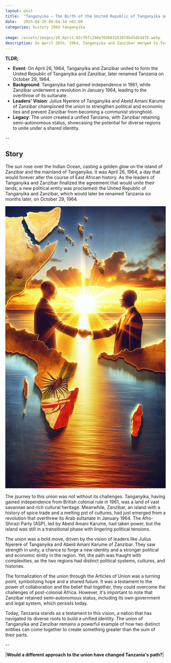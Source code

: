 ```yaml
---
layout: post
title:  "Tanganyika – The Birth of the United Republic of Tanganyika and Zanzibar – April 26, 1964"
date:   2025-04-26 09:04:34 +02:00
categories: history 1964 tanganyika

image: /assets/images/26_April_82cf8fc246e703b63161078b45db3478.webp
description: On April 26th, 1964, Tanganyika and Zanzibar merged to form the United Republic of Tanzania. This union marked the beginning of a new nation in East Africa, combining the mainland territory of Tanganyika with the island of Zanzibar.
---
```


**TLDR;**
- **Event**: On April 26, 1964, Tanganyika and Zanzibar united to form the United Republic of Tanganyika and Zanzibar, later renamed Tanzania on October 29, 1964.
- **Background**: Tanganyika had gained independence in 1961, while Zanzibar underwent a revolution in January 1964, leading to the overthrow of its sultanate.
- **Leaders' Vision**: Julius Nyerere of Tanganyika and Abeid Amani Karume of Zanzibar championed the union to strengthen political and economic ties and prevent Zanzibar from becoming a communist stronghold.
- **Legacy**: The union created a unified Tanzania, with Zanzibar retaining semi-autonomous status, showcasing the potential for diverse regions to unite under a shared identity.

--


## Story
The sun rose over the Indian Ocean, casting a golden glow on the island of Zanzibar and the mainland of Tanganyika. It was April 26, 1964, a day that would forever alter the course of East African history. As the leaders of Tanganyika and Zanzibar finalized the agreement that would unite their lands, a new political entity was proclaimed: the United Republic of Tanganyika and Zanzibar, which would later be renamed Tanzania six months later, on October 29, 1964.

![Image](/assets/images/26_April_82cf8fc246e703b63161078b45db3478.webp)

The journey to this union was not without its challenges. Tanganyika, having gained independence from British colonial rule in 1961, was a land of vast savannas and rich cultural heritage. Meanwhile, Zanzibar, an island with a history of spice trade and a melting pot of cultures, had just emerged from a revolution that overthrew its Arab sultanate in January 1964. The Afro-Shirazi Party (ASP), led by Abeid Amani Karume, had taken power, but the island was still in a transitional phase with lingering political tensions.

The union was a bold move, driven by the vision of leaders like Julius Nyerere of Tanganyika and Abeid Amani Karume of Zanzibar. They saw strength in unity, a chance to forge a new identity and a stronger political and economic entity in the region. Yet, the path was fraught with complexities, as the two regions had distinct political systems, cultures, and histories.

The formalization of the union through the Articles of Union was a turning point, symbolizing hope and a shared future. It was a testament to the power of collaboration and the belief that together, they could overcome the challenges of post-colonial Africa. However, it's important to note that Zanzibar retained semi-autonomous status, including its own government and legal system, which persists today.

Today, Tanzania stands as a testament to this vision, a nation that has navigated its diverse roots to build a unified identity. The union of Tanganyika and Zanzibar remains a powerful example of how two distinct entities can come together to create something greater than the sum of their parts.


--

|**Would a different approach to the union have changed Tanzania's path?**|

